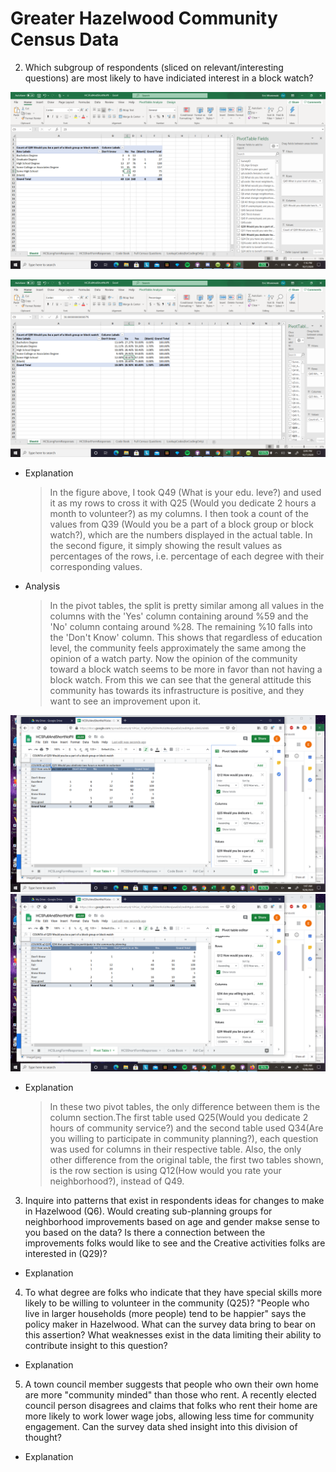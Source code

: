 # Greater Hazelwood Community Census Data #

2. Which subgroup of respondents (sliced on relevant/interesting questions) are most likely to have indiciated interest in a block watch?

![Question 2 Pivot Table 1](https://github.com/eric-wisniewski/visualizeYourself_Project/blob/master/hazelwood_census_data/Hazelwood_Q2.png)

![Question 2 Pivot Table 1 %](https://github.com/eric-wisniewski/visualizeYourself_Project/blob/master/hazelwood_census_data/Char.1.%25.png)

* Explanation
	> In the figure above, I took Q49 (What is your edu. leve?) and used it as my rows to cross it with Q25 (Would you dedicate 2 hours a month to volunteer?) as my columns. I then took a count of the values from Q39 (Would you be a part of a block group or block watch?), which are the numbers displayed in the actual table. In the second figure, it simply showing the result values as percentages of the rows, i.e. percentage of each degree with their corresponding values. 

* Analysis
	> In the pivot tables, the split is pretty similar among all values in the columns with the 'Yes' column containing around %59 and the 'No' column containg around %28. The remaining %10 falls into the 'Don't Know' column. This shows that regardless of education level, the community feels approximately the same among the opinion of a watch party. Now the opinion of the community toward a block watch seems to be more in favor than not having a block watch. From this we can see that the general attitude this community has towards its infrastructure is positive, and they want to see an improvement upon it.   


![Question 2 Pivot Table 2](https://github.com/eric-wisniewski/visualizeYourself_Project/blob/master/hazelwood_census_data/Char.2.png)
![Question 2 Pivot Table 3](https://github.com/eric-wisniewski/visualizeYourself_Project/blob/master/hazelwood_census_data/Char.3.png)

* Explanation
	> In these two pivot tables, the only difference between them is the column section.The first table used Q25(Would you dedicate 2 hours of community service?) and the second table used Q34(Are you willing to participate in community planning?), each question was used for columns in their respective table. Also, the only other difference from the original table, the first two tables shown, is the row section is using Q12(How would you rate your neighborhood?), instead of Q49.

3. Inquire into patterns that exist in respondents ideas for changes to make in Hazelwood (Q6). Would creating sub-planning groups for neighborhood improvements based on age and gender makse sense to you based on the data? Is there a connection between the improvements folks would like to see and the Creative activities folks are interested in (Q29)?

* Explanation
	>

4. To what degree are folks who indicate that they have special skills more likely to be willing to volunteer in the community (Q25)?
"People who live in larger households (more people) tend to be happier" says the policy maker in Hazelwood. What can the survey data bring to bear on this assertion? What weaknesses exist in the data limiting their ability to contribute insight to this question?


* Explanation
	>


5. A town council member suggests that people who own their own home are more "community minded" than those who rent. A recently elected council person disagrees and claims that folks who rent their home are more likely to work lower wage jobs, allowing less time for community engagement. Can the survey data shed insight into this division of thought?

* Explanation
	>

